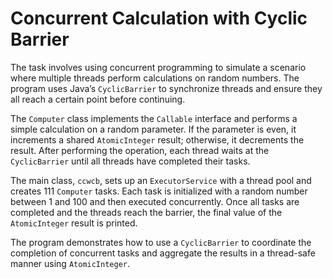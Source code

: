 # Concurrent Calculation with Cyclic Barrier

The task involves using concurrent programming to simulate a scenario where multiple threads perform calculations on random numbers. The program uses Java’s `CyclicBarrier` to synchronize threads and ensure they all reach a certain point before continuing.

The `Computer` class implements the `Callable` interface and performs a simple calculation on a random parameter. If the parameter is even, it increments a shared `AtomicInteger` result; otherwise, it decrements the result. After performing the operation, each thread waits at the `CyclicBarrier` until all threads have completed their tasks.

The main class, `ccwcb`, sets up an `ExecutorService` with a thread pool and creates 111 `Computer` tasks. Each task is initialized with a random number between 1 and 100 and then executed concurrently. Once all tasks are completed and the threads reach the barrier, the final value of the `AtomicInteger` result is printed.

The program demonstrates how to use a `CyclicBarrier` to coordinate the completion of concurrent tasks and aggregate the results in a thread-safe manner using `AtomicInteger`.
